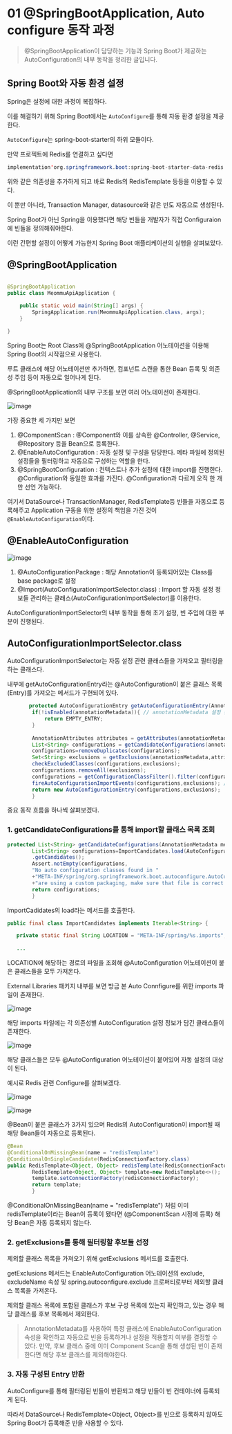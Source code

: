 # 01 @SpringBootApplication, Auto configure 동작 과정

> @SpringBootApplication이 담당하는 기능과 Spring Boot가 제공하는 AutoConfiguration의 내부 동작을 정리한 글입니다.

## Spring Boot와 자동 환경 설정

Spring은 설정에 대한 과정이 복잡하다.

이를 해결하기 위해 Spring Boot에서는 `AutoConfigure`를 통해 자동 환경 설정을 제공한다.

`AutoConfigure`는 spring-boot-starter의 하위 모듈이다.

만약 프로젝트에 Redis를 연결하고 싶다면

```java
implementation'org.springframework.boot:spring-boot-starter-data-redis'
```

위와 같은 의존성을 추가하게 되고 바로 Redis의 RedisTemplate 등등을 이용할 수 있다.

이 뿐만 아니라, Transaction Manager, datasource와 같은 빈도 자동으로 생성된다.

Spring Boot가 아닌 Spring을 이용했다면 해당 빈들을 개발자가 직접 Configuraion에 빈들을 정의해줘야한다. 

이런 간편할 설정이 어떻게 가능한지 Spring Boot 애플리케이션의 실행을 살펴보았다.

## @SpringBootApplication

```java

@SpringBootApplication
public class MeommuApiApplication {

	public static void main(String[] args) {
		SpringApplication.run(MeommuApiApplication.class, args);
	}

}
```

Spring Boot는 Root Class에 @SpringBootApplication 어노테이션을 이용해 Spring Boot의 시작점으로 사용한다.

루트 클래스에 해당 어노테이션만 추가하면, 컴포넌트 스캔을 통한 Bean 등록 및 의존성 주입 등이 자동으로 일어나게 된다.

@SpringBootApplication의 내부 구조를 보면 여러 어노테이션이 존재한다.

![image](https://github.com/jdi022222/TIL/assets/97517890/3d6267db-b196-408d-bf42-0d6e67e6c19c)

가장 중요한 세 가지만 보면

1. @ComponentScan : @Component와 이를 상속한 @Controller, @Service, @Repository 등을 Bean으로 등록한다.
2. @EnableAutoConfiguration : 자동 설정 및 구성을 담당한다. 메타 파일에 정의된 설정들을 필터링하고 자동으로 구성하는 역할을 한다.
3. @SpringBootConfiguration : 컨텍스트나 추가 설정에 대한 import를 진행한다. @Configuration와 동일한 효과를 가진다. @Configuration과 다르게 오직 한 개만 선언
   가능하다.

여기서 DataSource나 TransactionManager, RedisTemplate등 빈들을 자동으로 등록해주고 Application 구동을 위한 설정의 책임을 가진 것이
`@EnableAutoConfiguration`이다.

## @EnableAutoConfiguration

![image](https://github.com/jdi022222/TIL/assets/97517890/9dba61bb-eef4-4098-8527-22e3c54e3095)

1. @AutoConfigurationPackage : 해당 Annotation이 등록되어있는 Class를 base package로 설정
2. @Import(AutoConfigurationImportSelector.class) : Import 할 자동 설정 정보들 관리하는 클래스(AutoConfigurationImportSelector)를 이용한다.

AutoConfigurationImportSelector의 내부 동작을 통해 초기 설정, 빈 주입에 대한 부분이 진행된다.

## AutoConfigurationImportSelector.class

AutoConfigurationImportSelector는 자동 설정 관련 클래스들을 가져오고 필터링을 하는 클래스다.

내부에 getAutoConfigurationEntry라는 @AutoConfiguration이 붙은 클래스 목록 (Entry)를 가져오는 메서드가 구현되어 있다.

```java
       protected AutoConfigurationEntry getAutoConfigurationEntry(AnnotationMetadata annotationMetadata){
        if(!isEnabled(annotationMetadata)){ // annotationMetadata 설정 활성화 확인
            return EMPTY_ENTRY;
        }
		
        AnnotationAttributes attributes = getAttributes(annotationMetadata); // 애너테이션 속성 import
        List<String> configurations = getCandidateConfigurations(annotationMetadata,attributes); // 후보 구성 클래스 목록
        configurations=removeDuplicates(configurations);
        Set<String> exclusions = getExclusions(annotationMetadata,attributes); // 제외할 클래스 목록
        checkExcludedClasses(configurations,exclusions);
        configurations.removeAll(exclusions);
        configurations = getConfigurationClassFilter().filter(configurations); // 필터링을 수행
        fireAutoConfigurationImportEvents(configurations,exclusions); // 자동 구성 가져오기 이벤트 수행
        return new AutoConfigurationEntry(configurations,exclusions);  // 
        }
```

중요 동작 흐름을 하나씩 살펴보겠다.

### 1. getCandidateConfigurations를 통해 import할 클래스 목록 조회

```java
protected List<String> getCandidateConfigurations(AnnotationMetadata metadata,AnnotationAttributes attributes){
        List<String> configurations=ImportCandidates.load(AutoConfiguration.class,getBeanClassLoader())
        .getCandidates();
        Assert.notEmpty(configurations,
        "No auto configuration classes found in "
        +"META-INF/spring/org.springframework.boot.autoconfigure.AutoConfiguration.imports. If you "
        +"are using a custom packaging, make sure that file is correct.");
        return configurations;
        }
```

ImportCadidates의 load라는 메서드를 호출한다.

```java
public final class ImportCandidates implements Iterable<String> {

   private static final String LOCATION = "META-INF/spring/%s.imports";
   
   ...
```

LOCATION에 해당하는 경로의 파일을 조회해 @AutoConfiguration 어노테이션이 붙은 클래스들을 모두 가져온다.

External Libraries 패키지 내부를 보면 방금 본 Auto Connfigure를 위한 imports 파일이 존재한다.

![image](https://github.com/jdi022222/TIL/assets/97517890/d1f588c3-f048-48f9-b834-83cc7cbf370c)

해당 imports 파일에는 각 의존성별 AutoConfiguration 설정 정보가 담긴 클래스들이 존재한다.

![image](https://github.com/jdi022222/TIL/assets/97517890/4a439d9a-fe47-4853-b31a-9bccb2a68a46)

해당 클래스들은 모두 @AutoConfiguration 어노테이션이 붙어있어 자동 설정의 대상이 된다.

예시로 Redis 관련 Configure를 살펴보겠다.

![image](https://github.com/jdi022222/TIL/assets/97517890/518be68e-c64e-4bbc-ad13-efd1f91b52d1)

![image](https://github.com/jdi022222/TIL/assets/97517890/df85099e-b77f-4c19-ac9b-fe8a8e42e41e)

@Bean이 붙은 클래스가 3가지 있으며 Redis의 AutoConfiguration이 import될 때 해당 Bean들이 자동으로 등록된다.

```java
@Bean
@ConditionalOnMissingBean(name = "redisTemplate")
@ConditionalOnSingleCandidate(RedisConnectionFactory.class)
public RedisTemplate<Object, Object> redisTemplate(RedisConnectionFactory redisConnectionFactory){
        RedisTemplate<Object, Object> template=new RedisTemplate<>();
        template.setConnectionFactory(redisConnectionFactory);
        return template;
        }
```

@ConditionalOnMissingBean(name = "redisTemplate") 처럼 이미 redisTemplate이라는 Bean이 등록이 됐다면 (@ComponentScan 시점에 등록) 해당 Bean은 자동 등록되지 않는다.

### 2. getExclusions를 통해 필터링할 후보들 선정

제외할 클래스 목록을 가져오기 위해 getExclusions 메서드를 호출한다.

getExclusions 메서드는 EnableAutoConfiguration 어노테이션의 exclude, excludeName 속성 및 spring.autoconfigure.exclude 프로퍼티로부터 제외할 클래스 목록을 가져온다.

제외할 클래스 목록에 포함된 클래스가 후보 구성 목록에 있는지 확인하고, 있는 경우 해당 클래스를 후보 목록에서 제외한다.


> AnnotationMetadata를 사용하여 특정 클래스에 EnableAutoConfiguration 속성을 확인하고
> 자동으로 빈을 등록하거나 설정을 적용할지 여부를 결정할 수 있다. 
> 만약, 후보 클래스 중에 이미 Component Scan을 통해 생성된 빈이 존재한다면 해당 후보 클래스를 제외해야한다.

### 3. 자동 구성된 Entry 반환

AutoConfigure를 통해 필터링된 빈들이 반환되고 해당 빈들이 빈 컨테이너에 등록되게 된다.

따라서 DataSource나 RedisTemplate<Object, Object>를 빈으로 등록하지 않아도 Spring Boot가 등록해준 빈을 사용할 수 있다.











